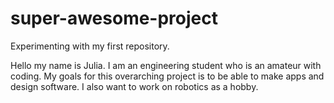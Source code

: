 # super-awesome-project
Experimenting with my first repository.

Hello my name is Julia. I am an engineering student who is an amateur with coding. My goals for this overarching project is to be able to make apps and design software. I also want to work on robotics as a hobby.
